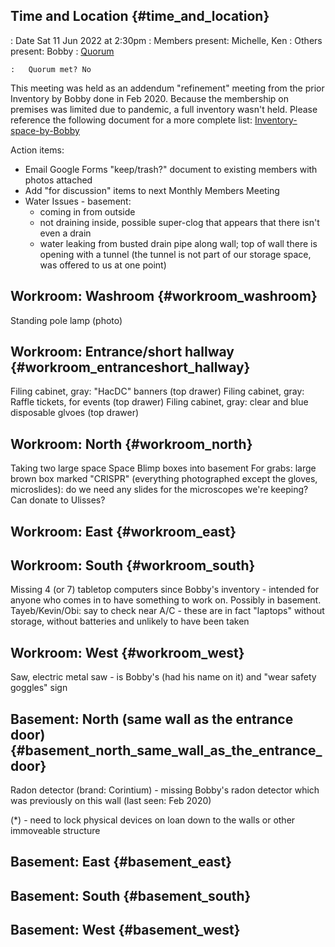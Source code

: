 ## Time and Location {#time_and_location}

:   Date Sat 11 Jun 2022 at 2:30pm
:   Members present: Michelle, Ken
:   Others present: Bobby
:   [Quorum](Quorum)

    :   Quorum met? No

This meeting was held as an addendum "refinement" meeting from the prior
Inventory by Bobby done in Feb 2020. Because the membership on premises
was limited due to pandemic, a full inventory wasn't held. Please
reference the following document for a more complete list:
[Inventory-space-by-Bobby](Inventory-space-by-Bobby)

Action items:

-   Email Google Forms "keep/trash?" document to existing members with
    photos attached
-   Add "for discussion" items to next Monthly Members Meeting
-   Water Issues - basement:
    -   coming in from outside
    -   not draining inside, possible super-clog that appears that there
        isn't even a drain
    -   water leaking from busted drain pipe along wall; top of wall
        there is opening with a tunnel (the tunnel is not part of our
        storage space, was offered to us at one point)

## Workroom: Washroom {#workroom_washroom}

Standing pole lamp (photo)

## Workroom: Entrance/short hallway {#workroom_entranceshort_hallway}

Filing cabinet, gray: "HacDC" banners (top drawer) Filing cabinet, gray:
Raffle tickets, for events (top drawer) Filing cabinet, gray: clear and
blue disposable glvoes (top drawer)

## Workroom: North {#workroom_north}

Taking two large space Space Blimp boxes into basement For grabs: large
brown box marked "CRISPR" (everything photographed except the gloves,
microslides): do we need any slides for the microscopes we're keeping?
Can donate to Ulisses?

## Workroom: East {#workroom_east}

## Workroom: South {#workroom_south}

Missing 4 (or 7) tabletop computers since Bobby's inventory - intended
for anyone who comes in to have something to work on. Possibly in
basement. Tayeb/Kevin/Obi: say to check near A/C - these are in fact
"laptops" without storage, without batteries and unlikely to have been
taken

## Workroom: West {#workroom_west}

Saw, electric metal saw - is Bobby's (had his name on it) and "wear
safety goggles" sign

## Basement: North (same wall as the entrance door) {#basement_north_same_wall_as_the_entrance_door}

Radon detector (brand: Corintium) - missing Bobby's radon detector which
was previously on this wall (last seen: Feb 2020)

(\*) - need to lock physical devices on loan down to the walls or other
immoveable structure

## Basement: East {#basement_east}

## Basement: South {#basement_south}

## Basement: West {#basement_west}
